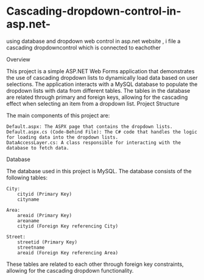 # Cascading-dropdown-control-in-asp.net-
using database and dropdown web control in asp.net website , i file a cascading dropdowncontrol  which is connected to eachother

Overview

This project is a simple ASP.NET Web Forms application that demonstrates the use of cascading dropdown lists to dynamically load data based on user selections. The application interacts with a MySQL database to populate the dropdown lists with data from different tables. The tables in the database are related through primary and foreign keys, allowing for the cascading effect when selecting an item from a dropdown list.
Project Structure

The main components of this project are:

    Default.aspx: The ASPX page that contains the dropdown lists.
    Default.aspx.cs (Code-Behind File): The C# code that handles the logic for loading data into the dropdown lists.
    DataAccessLayer.cs: A class responsible for interacting with the database to fetch data.

Database

The database used in this project is MySQL. The database consists of the following tables:

    City:
        cityid (Primary Key)
        cityname

    Area:
        areaid (Primary Key)
        areaname
        cityid (Foreign Key referencing City)

    Street:
        streetid (Primary Key)
        streetname
        areaid (Foreign Key referencing Area)

These tables are related to each other through foreign key constraints, allowing for the cascading dropdown functionality.
